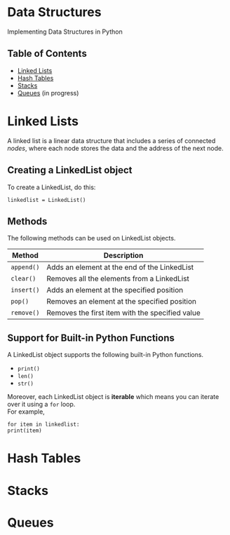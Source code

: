 # Data Structures

Implementing Data Structures in Python

## Table of Contents

* [Linked Lists](https://github.com/naumanaarif/data-structures-python#linked-lists)
* [Hash Tables](https://github.com/naumanaarif/data-structures-python#hash-tables)
* [Stacks](https://github.com/naumanaarif/data-structures-python#stacks)
* [Queues](https://github.com/naumanaarif/data-structures-python#queues) (in progress)

# Linked Lists

A linked list is a linear data structure that includes a series of connected *nodes*, where each node stores the data and the address of the next node.

## Creating a LinkedList object

To create a LinkedList, do this:

    linkedlist = LinkedList()

<!-- ---- -->

## Methods

The following methods can be used on LinkedList objects.

| Method | Description |
| ------ | ----------- |
| `append()` | Adds an element at the end of the LinkedList |
| `clear()` | Removes all the elements from a LinkedList |
| `insert()` | Adds an element at the specified position |
| `pop()` | Removes an element at the specified position |
| `remove()` | Removes the first item with the specified value |

<!-- ---- -->

## Support for Built-in Python Functions

A LinkedList object supports the following built-in Python functions.
* `print()`
* `len()`
* `str()`

Moreover, each LinkedList object is **iterable** which means you can iterate over it using a `for` loop.  
For example,

    for item in linkedlist:
    print(item)

# Hash Tables

# Stacks

# Queues
